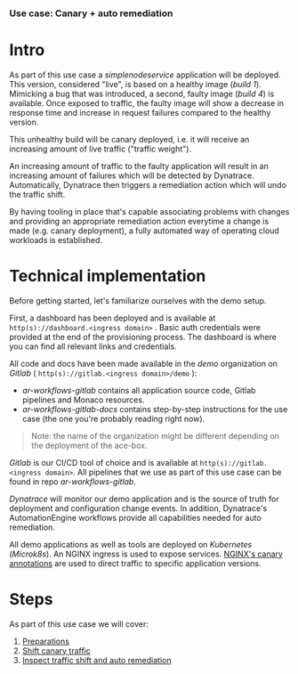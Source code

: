 ### Use case: Canary + auto remediation

# Intro

As part of this use case a *simplenodeservice* application will be deployed. This version, considered "live", is based on a healthy image (*build 1*). Mimicking a bug that was introduced, a second, faulty image (*build 4*) is available. Once exposed to traffic, the faulty image will show a decrease in response time and increase in request failures compared to the healthy version.

This unhealthy build will be canary deployed, i.e. it will receive an increasing amount of live traffic ("traffic weight").

An increasing amount of traffic to the faulty application will result in an increasing amount of failures which will be detected by Dynatrace. Automatically, Dynatrace then triggers a remediation action which will undo the traffic shift.

By having tooling in place that's capable associating problems with changes and providing an appropriate remediation action everytime a change is made (e.g. canary deployment), a fully automated way of operating cloud workloads is established.

# Technical implementation

Before getting started, let's familiarize ourselves with the demo setup.

First, a dashboard has been deployed and is available at `http(s)://dashboard.<ingress domain>` . Basic auth credentials were provided at the end of the provisioning process. The dashboard is where you can find all relevant links and credentials.

All code and docs have been made available in the *demo* organization on *Gitlab* ( `http(s)://gitlab.<ingress domain>/demo` ):

- *ar-workflows-gitlab* contains all application source code, Gitlab pipelines and Monaco resources.
- *ar-workflows-gitlab-docs* contains step-by-step instructions for the use case (the one you're probably reading right now).

>Note: the name of the organization might be different depending on the deployment of the ace-box.

*Gitlab* is our CI/CD tool of choice and is available at `http(s)://gitlab.<ingress domain>`. All pipelines that we use as part of this use case can be found in repo *ar-workflows-gitlab*.

*Dynatrace* will monitor our demo application and is the source of truth for deployment and configuration change events. In addition, Dynatrace's AutomationEngine workflows provide all capabilities needed for auto remediation.

All demo applications as well as tools are deployed on *Kubernetes* (*Microk8s*). An NGINX ingress is used to expose services. [NGINX's canary annotations](https://kubernetes.github.io/ingress-nginx/user-guide/nginx-configuration/annotations/#canary) are used to direct traffic to specific application versions.

# Steps

As part of this use case we will cover:

1. [Preparations](/01_preparations)
2. [Shift canary traffic](/02_canary)
3. [Inspect traffic shift and auto remediation](/03_auto_remediation)

